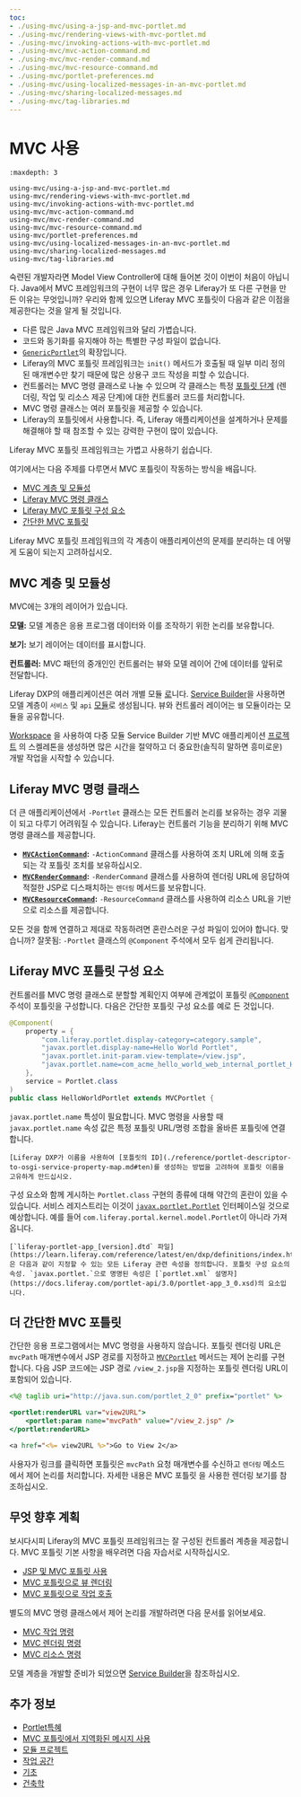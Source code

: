 ```yaml
---
toc:
- ./using-mvc/using-a-jsp-and-mvc-portlet.md
- ./using-mvc/rendering-views-with-mvc-portlet.md
- ./using-mvc/invoking-actions-with-mvc-portlet.md
- ./using-mvc/mvc-action-command.md
- ./using-mvc/mvc-render-command.md
- ./using-mvc/mvc-resource-command.md
- ./using-mvc/portlet-preferences.md
- ./using-mvc/using-localized-messages-in-an-mvc-portlet.md
- ./using-mvc/sharing-localized-messages.md
- ./using-mvc/tag-libraries.md
---
```

# MVC 사용

```{toctree}
:maxdepth: 3

using-mvc/using-a-jsp-and-mvc-portlet.md
using-mvc/rendering-views-with-mvc-portlet.md
using-mvc/invoking-actions-with-mvc-portlet.md
using-mvc/mvc-action-command.md
using-mvc/mvc-render-command.md
using-mvc/mvc-resource-command.md
using-mvc/portlet-preferences.md
using-mvc/using-localized-messages-in-an-mvc-portlet.md
using-mvc/sharing-localized-messages.md
using-mvc/tag-libraries.md
```

숙련된 개발자라면 Model View Controller에 대해 들어본 것이 이번이 처음이 아닙니다. Java에서 MVC 프레임워크의 구현이 너무 많은 경우 Liferay가 또 다른 구현을 만든 이유는 무엇입니까? 우리와 함께 있으면 Liferay MVC 포틀릿이 다음과 같은 이점을 제공한다는 것을 알게 될 것입니다.

* 다른 많은 Java MVC 프레임워크와 달리 가볍습니다.
* 코드와 동기화를 유지해야 하는 특별한 구성 파일이 없습니다.
* [`GenericPortlet`](https://learn.liferay.com/reference/latest/en/portlet-api/javax/portlet/GenericPortlet.html)의 확장입니다.
* Liferay의 MVC 포틀릿 프레임워크는 `init()` 메서드가 호출될 때 일부 미리 정의된 매개변수만 찾기 때문에 많은 상용구 코드 작성을 피할 수 있습니다.
* 컨트롤러는 MVC 명령 클래스로 나눌 수 있으며 각 클래스는 특정 [포틀릿 단계](./reference/portlets.md) (렌더링, 작업 및 리소스 제공 단계)에 대한 컨트롤러 코드를 처리합니다.
* MVC 명령 클래스는 여러 포틀릿을 제공할 수 있습니다.
* Liferay의 포틀릿에서 사용합니다. 즉, Liferay 애플리케이션을 설계하거나 문제를 해결해야 할 때 참조할 수 있는 강력한 구현이 많이 있습니다.

Liferay MVC 포틀릿 프레임워크는 가볍고 사용하기 쉽습니다.

여기에서는 다음 주제를 다루면서 MVC 포틀릿이 작동하는 방식을 배웁니다.

* [MVC 계층 및 모듈성](#mvc-layers-and-modularity)
* [Liferay MVC 명령 클래스](#liferay-mvc-command-classes)
* [Liferay MVC 포틀릿 구성 요소](#liferay-mvc-portlet-component)
* [간단한 MVC 포틀릿](#a-simpler-mvc-portlet)

Liferay MVC 포틀릿 프레임워크의 각 계층이 애플리케이션의 문제를 분리하는 데 어떻게 도움이 되는지 고려하십시오.

## MVC 계층 및 모듈성

MVC에는 3개의 레이어가 있습니다.

**모델:** 모델 계층은 응용 프로그램 데이터와 이를 조작하기 위한 논리를 보유합니다.

**보기:** 보기 레이어는 데이터를 표시합니다.

**컨트롤러:** MVC 패턴의 중개인인 컨트롤러는 뷰와 모델 레이어 간에 데이터를 앞뒤로 전달합니다.

Liferay DXP의 애플리케이션은 여러 개별 모듈 [로](../../liferay-internals/architecture/osgi-and-modularity.md)니다. [Service Builder](../data-frameworks/service-builder.md)을 사용하면 모델 계층이 `서비스` 및 `api` [모듈](../../liferay-internals/fundamentals/module-projects.md)로 생성됩니다. 뷰와 컨트롤러 레이어는 `웹` 모듈이라는 모듈을 공유합니다.

[Workspace](../tooling/liferay-workspace/creating-code-with-liferay-workspace.md) 을 사용하여 다중 모듈 Service Builder 기반 MVC 애플리케이션 [프로젝트](../../liferay-internals/fundamentals/module-projects.md) 의 스켈레톤을 생성하면 많은 시간을 절약하고 더 중요한(솔직히 말하면 흥미로운) 개발 작업을 시작할 수 있습니다.

## Liferay MVC 명령 클래스

더 큰 애플리케이션에서 `-Portlet` 클래스는 모든 컨트롤러 논리를 보유하는 경우 괴물이 되고 다루기 어려워질 수 있습니다. Liferay는 컨트롤러 기능을 분리하기 위해 MVC 명령 클래스를 제공합니다.

* **[`MVCActionCommand`](https://learn.liferay.com/reference/latest/en/dxp/javadocs/portal-kernel/com/liferay/portal/kernel/portlet/bridges/mvc/MVCActionCommand.html):** `-ActionCommand` 클래스를 사용하여 조치 URL에 의해 호출되는 각 포틀릿 조치를 보유하십시오.
* **[`MVCRenderCommand`](https://learn.liferay.com/reference/latest/en/dxp/javadocs/portal-kernel/com/liferay/portal/kernel/portlet/bridges/mvc/MVCRenderCommand.html):** `-RenderCommand` 클래스를 사용하여 렌더링 URL에 응답하여 적절한 JSP로 디스패치하는 `렌더링` 메서드를 보유합니다.
* **[`MVCResourceCommand`](https://learn.liferay.com/reference/latest/en/dxp/javadocs/portal-kernel/com/liferay/portal/kernel/portlet/bridges/mvc/MVCResourceCommand.html):** `-ResourceCommand` 클래스를 사용하여 리소스 URL을 기반으로 리소스를 제공합니다.

모든 것을 함께 연결하고 제대로 작동하려면 혼란스러운 구성 파일이 있어야 합니다. 맞습니까? 잘못됨: `-Portlet` 클래스의 `@Component` 주석에서 모두 쉽게 관리됩니다.

## Liferay MVC 포틀릿 구성 요소

컨트롤러를 MVC 명령 클래스로 분할할 계획인지 여부에 관계없이 포틀릿 [`@Component`](https://docs.osgi.org/javadoc/osgi.cmpn/7.0.0/org/osgi/service/component/annotations/Component.html) 주석이 포틀릿을 구성합니다. 다음은 간단한 포틀릿 구성 요소를 예로 든 것입니다.

```java
@Component(
    property = {
        "com.liferay.portlet.display-category=category.sample",
        "javax.portlet.display-name=Hello World Portlet",
        "javax.portlet.init-param.view-template=/view.jsp",
        "javax.portlet.name=com_acme_hello_world_web_internal_portlet_HelloWorldPortlet"
    },
    service = Portlet.class
)
public class HelloWorldPortlet extends MVCPortlet {
```

`javax.portlet.name` 특성이 필요합니다. MVC 명령을 사용할 때 `javax.portlet.name` 속성 값은 특정 포틀릿 URL/명령 조합을 올바른 포틀릿에 연결합니다.

```{important}
[Liferay DXP가 이름을 사용하여 [포틀릿의 ID](./reference/portlet-descriptor-to-osgi-service-property-map.md#ten)를 생성하는 방법을 고려하여 포틀릿 이름을 고유하게 만드십시오.
```

구성 요소와 함께 게시하는 `Portlet.class` 구현의 종류에 대해 약간의 혼란이 있을 수 있습니다. 서비스 레지스트리는 이것이 [`javax.portlet.Portlet`](https://learn.liferay.com/reference/latest/en/portlet-api/javax/portlet/Portlet.html) 인터페이스일 것으로 예상합니다. 예를 들어 `com.liferay.portal.kernel.model.Portlet`이 아니라 가져옵니다.

```{note}
[`liferay-portlet-app_[version].dtd` 파일](https://learn.liferay.com/reference/latest/en/dxp/definitions/index.html)은 다음과 같이 지정할 수 있는 모든 Liferay 관련 속성을 정의합니다. 포틀릿 구성 요소의 속성. `javax.portlet.`으로 명명된 속성은 [`portlet.xml` 설명자](https://docs.liferay.com/portlet-api/3.0/portlet-app_3_0.xsd)의 요소입니다.
```

## 더 간단한 MVC 포틀릿

간단한 응용 프로그램에서는 MVC 명령을 사용하지 않습니다. 포틀릿 렌더링 URL은 `mvcPath` 매개변수에서 JSP 경로를 지정하고 [`MVCPortlet`](https://learn.liferay.com/reference/latest/en/dxp/javadocs/portal-kernel/com/liferay/portal/kernel/portlet/bridges/mvc/MVCPortlet.html) 메서드는 제어 논리를 구현합니다. 다음 JSP 코드에는 JSP 경로 `/view_2.jsp`을 지정하는 포틀릿 렌더링 URL이 포함되어 있습니다.

```jsp
<%@ taglib uri="http://java.sun.com/portlet_2_0" prefix="portlet" %>

<portlet:renderURL var="view2URL">
    <portlet:param name="mvcPath" value="/view_2.jsp" />
</portlet:renderURL>

<a href="<%= view2URL %>">Go to View 2</a>
```

사용자가 링크를 클릭하면 포틀릿은 `mvcPath` 요청 매개변수를 수신하고 `렌더링` 메소드에서 제어 논리를 처리합니다. 자세한 내용은 MVC 포틀릿</a> 을 사용한
렌더링 보기를 참조하십시오.</p> 



## 무엇 향후 계획

보시다시피 Liferay의 MVC 포틀릿 프레임워크는 잘 구성된 컨트롤러 계층을 제공합니다. MVC 포틀릿 기본 사항을 배우려면 다음 자습서로 시작하십시오.

* [JSP 및 MVC 포틀릿 사용](./using-mvc/using-a-jsp-and-mvc-portlet.md)
* [MVC 포틀릿으로 뷰 렌더링](./using-mvc/rendering-views-with-mvc-portlet.md)
* [MVC 포틀릿으로 작업 호출](./using-mvc/invoking-actions-with-mvc-portlet.md)

별도의 MVC 명령 클래스에서 제어 논리를 개발하려면 다음 문서를 읽어보세요.

* [MVC 작업 명령](./using-mvc/mvc-action-command.md)
* [MVC 렌더링 명령](./using-mvc/mvc-render-command.md)
* [MVC 리소스 명령](./using-mvc/mvc-resource-command.md)

모델 계층을 개발할 준비가 되었으면 [Service Builder](../data-frameworks/service-builder.md)을 참조하십시오.

## 추가 정보

* [Portlet특혜](./using-mvc/portlet-preferences.md)
* [MVC 포틀릿에서 지역화된 메시지 사용](./using-mvc/using-localized-messages-in-an-mvc-portlet.md)
* [모듈 프로젝트](../../liferay-internals/fundamentals/module-projects.md)
* [작업 공간](../tooling/liferay-workspace/creating-code-with-liferay-workspace.md)
* [기초](../../liferay-internals/fundamentals.md)
* [건축학](../../liferay-internals/architecture.md)
